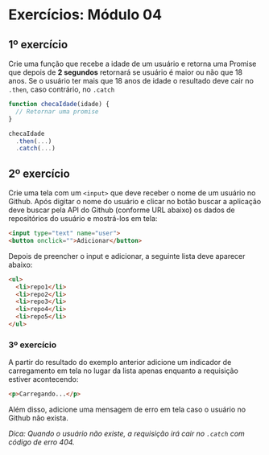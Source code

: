 # Exercícios: Módulo 04

## 1º exercício

Crie uma função que recebe a idade de um usuário e retorna uma Promise que depois de **2 segundos** retornará se usuário é maior ou não que 18 anos. Se o usuário ter mais que 18 anos de idade o resultado deve cair no ```.then```, caso contrário, no ```.catch```

```js
function checaIdade(idade) {
  // Retornar uma promise
}

checaIdade
  .then(...)
  .catch(...)
```

## 2º exercício

Crie uma tela com um ```<input>``` que deve receber o nome de um usuário no Github. Após digitar o nome do usuário e clicar no botão buscar a aplicação deve buscar pela API do Github (conforme URL abaixo) os dados de repositórios do usuário e mostrá-los em tela:

```html
<input type="text" name="user">
<button onclick="">Adicionar</button>
```

Depois de preencher o input e adicionar, a seguinte lista deve aparecer abaixo:

```html
<ul>
  <li>repo1</li>
  <li>repo2</li>
  <li>repo3</li>
  <li>repo4</li>
  <li>repo5</li>
</ul>
```

### 3º exercício

A partir do resultado do exemplo anterior adicione um indicador de carregamento em tela no lugar da lista apenas enquanto a requisição estiver acontecendo:

```html
<p>Carregando...</p>
```

Além disso, adicione uma mensagem de erro em tela caso o usuário no Github não exista.

_Dica: Quando o usuário não existe, a requisição irá cair no ```.catch``` com código de erro 404._
